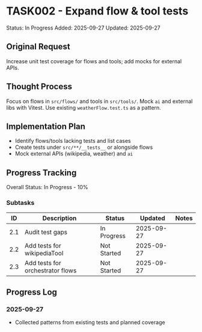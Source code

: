 # TASK002 - Expand flow & tool tests

Status: In Progress
Added: 2025-09-27
Updated: 2025-09-27

## Original Request
Increase unit test coverage for flows and tools; add mocks for external APIs.

## Thought Process
Focus on flows in `src/flows/` and tools in `src/tools/`. Mock `ai` and external libs with Vitest. Use existing `weatherFlow.test.ts` as a pattern.

## Implementation Plan
 
- Identify flows/tools lacking tests and list cases
- Create tests under `src/**/__tests__` or alongside flows
- Mock external APIs (wikipedia, weather) and `ai`

## Progress Tracking

Overall Status: In Progress - 10%

### Subtasks
 
| ID | Description | Status | Updated | Notes |
|----|-------------|--------|---------|-------|
| 2.1 | Audit test gaps | In Progress | 2025-09-27 |  |
| 2.2 | Add tests for wikipediaTool | Not Started | 2025-09-27 |  |
| 2.3 | Add tests for orchestrator flows | Not Started | 2025-09-27 |  |

## Progress Log
### 2025-09-27
 
- Collected patterns from existing tests and planned coverage
